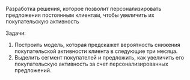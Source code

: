 Разработка решения, которое позволит персонализировать предложения постоянным клиентам, чтобы увеличить их покупательскую активность

Задачи:
1) Построить модель, которая предскажет вероятность снижения покупательской активности клиента в следующие три месяца.
2) Выделить сегмент покупателей и предложить, как увеличить его покупательскую активность за счет персонализированных предложений.
